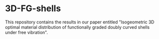 # 3D-FG-shells
This repository contains the results in our paper entitled "Isogeometric 3D optimal material distribution of functionally graded doubly curved shells under free vibration".
